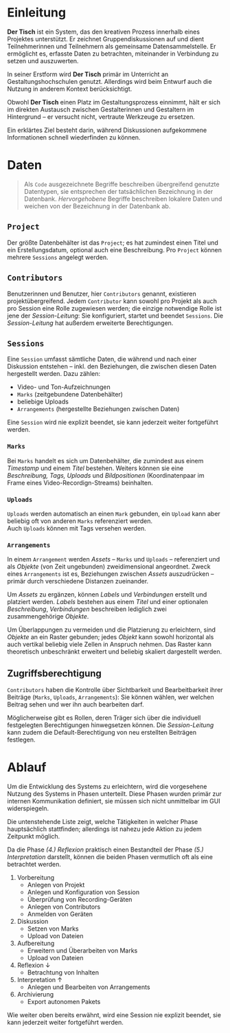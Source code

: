 # Einleitung


**Der Tisch** ist ein System, das den kreativen Prozess innerhalb eines Projektes unterstützt. Er zeichnet Gruppendiskussionen auf und dient Teilnehmerinnen und Teilnehmern als gemeinsame Datensammelstelle. Er ermöglicht es, erfasste Daten zu betrachten, miteinander in Verbindung zu setzen und auszuwerten.

In seiner Erstform wird **Der Tisch** primär im Unterricht an Gestaltungshochschulen genutzt. Allerdings wird beim Entwurf auch die Nutzung in anderem Kontext berücksichtigt.

Obwohl **Der Tisch** einen Platz im Gestaltungsprozess einnimmt, hält er sich im direkten Austausch zwischen Gestalterinnen und Gestaltern im Hintergrund – er versucht nicht, vertraute Werkzeuge zu ersetzen.

Ein erklärtes Ziel besteht darin, während Diskussionen aufgekommene Informationen schnell wiederfinden zu können.



# Daten

> Als `Code` ausgezeichnete Begriffe beschreiben übergreifend genutzte Datentypen, sie entsprechen der tatsächlichen Bezeichnung in der Datenbank.
> *Hervorgehobene* Begriffe beschreiben lokalere Daten und weichen von der Bezeichnung in der Datenbank ab.


## `Project`

Der größte Datenbehälter ist das `Project`; es hat zumindest einen Titel und ein Erstellungsdatum, optional auch eine Beschreibung. Pro `Project` können mehrere `Sessions` angelegt werden.


## `Contributors`

Benutzerinnen und Benutzer, hier `Contributors` genannt, existieren projektübergreifend. Jedem `Contributor` kann sowohl pro Projekt als auch pro Session eine Rolle zugewiesen werden; die einzige notwendige Rolle ist jene der *Session-Leitung*: Sie konfiguriert, startet und beendet `Sessions`. Die *Session-Leitung* hat außerdem erweiterte Berechtigungen.


## `Sessions`

Eine `Session` umfasst sämtliche Daten, die während und nach einer Diskussion entstehen – inkl. den Beziehungen, die zwischen diesen Daten hergestellt werden. Dazu zählen:

- Video- und Ton-Aufzeichnungen
- `Marks` (zeitgebundene Datenbehälter)
- beliebige Uploads
- `Arrangements` (hergestellte Beziehungen zwischen Daten)

Eine `Session` wird nie explizit beendet, sie kann jederzeit weiter fortgeführt werden.

### `Marks`

Bei `Marks` handelt es sich um Datenbehälter, die zumindest aus einem *Timestamp* und einem *Titel* bestehen. Weiters können sie eine *Beschreibung, Tags, Uploads* und *Bildpositionen* (Koordinatenpaar im Frame eines Video-Recordign-Streams) beinhalten.

### `Uploads`

`Uploads` werden automatisch an einen `Mark` gebunden, ein `Upload` kann aber beliebig oft von anderen `Marks` referenziert werden.  
Auch `Uploads` können mit Tags versehen werden.

### `Arrangements`

In einem `Arrangement` werden *Assets* – `Marks` und `Uploads` – referenziert und als *Objekte* (von Zeit ungebunden) zweidimensional angeordnet. Zweck eines `Arrangements` ist es, Beziehungen zwischen *Assets* auszudrücken – primär durch verschiedene Distanzen zueinander.

Um *Assets* zu ergänzen, können *Labels* und *Verbindungen* erstellt und platziert werden. *Labels* bestehen aus einem *Titel* und einer optionalen *Beschreibung*, *Verbindungen* beschreiben lediglich zwei zusammengehörige *Objekte*.

Um Überlappungen zu vermeiden und die Platzierung zu erleichtern, sind *Objekte* an ein Raster gebunden; jedes *Objekt* kann sowohl horizontal als auch vertikal beliebig viele Zellen in Anspruch nehmen. Das Raster kann theoretisch unbeschränkt erweitert und beliebig skaliert dargestellt werden.


## Zugriffsberechtigung

`Contributors` haben die Kontrolle über Sichtbarkeit und Bearbeitbarkeit ihrer Beiträge (`Marks`, `Uploads`, `Arrangements`): Sie können wählen, wer welchen Beitrag sehen und wer ihn auch bearbeiten darf.

Möglicherweise gibt es Rollen, deren Träger sich über die individuell festgelegten Berechtigungen hinwegsetzen können.
Die *Session-Leitung* kann zudem die Default-Berechtigung von neu erstellten Beiträgen festlegen.



# Ablauf


Um die Entwicklung des Systems zu erleichtern, wird die vorgesehene Nutzung des Systems in Phasen unterteilt. Diese Phasen wurden primär zur internen Kommunikation definiert, sie müssen sich nicht unmittelbar im GUI widerspiegeln.

Die untenstehende Liste zeigt, welche Tätigkeiten in welcher Phase hauptsächlich stattfinden; allerdings ist nahezu jede Aktion zu jedem Zeitpunkt möglich.

Da die Phase *(4.) Reflexion* praktisch einen Bestandteil der Phase *(5.) Interpretation* darstellt, können die beiden Phasen vermutlich oft als eine betrachtet werden.

1. Vorbereitung
	- Anlegen von Projekt
	- Anlegen und Konfiguration von Session
	- Überprüfung von Recording-Geräten
	- Anlegen von Contributors
	- Anmelden von Geräten
2. Diskussion
	- Setzen von Marks
	- Upload von Dateien
3. Aufbereitung
	- Erweitern und Überarbeiten von Marks
	- Upload von Dateien
4. Reflexion ↓
	- Betrachtung von Inhalten
5. Interpretation ↑
	- Anlegen und Bearbeiten von Arrangements
6. Archivierung
	- Export autonomen Pakets

Wie weiter oben bereits erwähnt, wird eine Session nie explizit beendet, sie kann jederzeit weiter fortgeführt werden.

